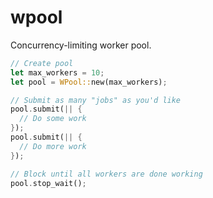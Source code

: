 # wpool

Concurrency-limiting worker pool.

```rust
// Create pool
let max_workers = 10;
let pool = WPool::new(max_workers);

// Submit as many "jobs" as you'd like
pool.submit(|| {
  // Do some work
});
pool.submit(|| {
  // Do more work
});

// Block until all workers are done working
pool.stop_wait();
```